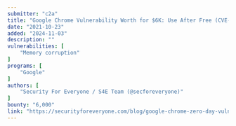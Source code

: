 ```yaml
---
submitter: "c2a"
title: "Google Chrome Vulnerability Worth for $6K: Use After Free (CVE-2021-30573)"
date: "2021-10-23"
added: "2024-11-03"
description: ""
vulnerabilities: [
    "Memory corruption"
]
programs: [
    "Google"
]
authors: [
    "Security For Everyone / S4E Team (@secforeveryone)"
]
bounty: "6,000"
link: "https://securityforeveryone.com/blog/google-chrome-zero-day-vulnerability-cve-2021-30573"
---
```




